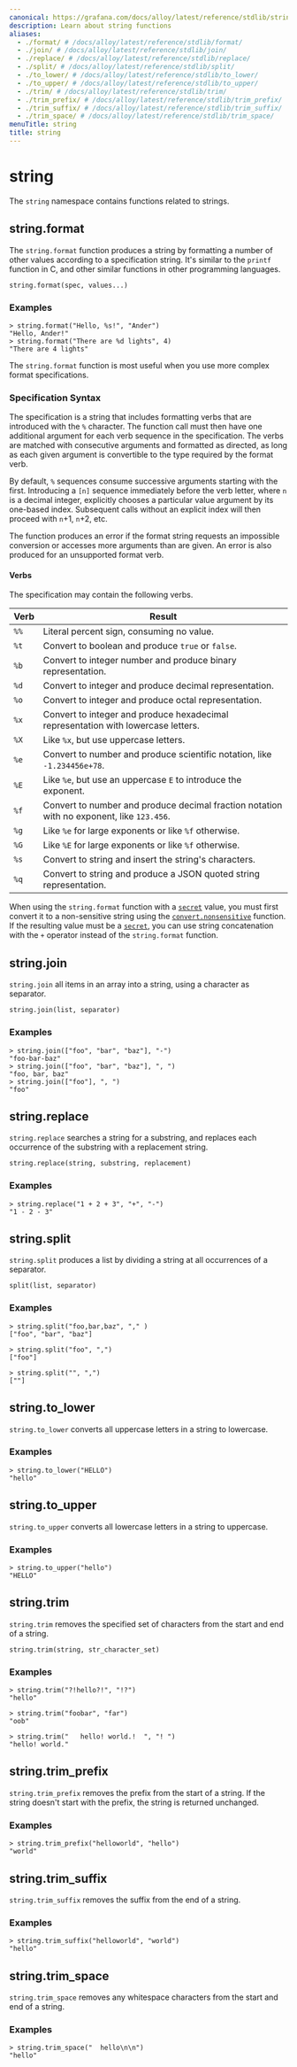 ```yaml
---
canonical: https://grafana.com/docs/alloy/latest/reference/stdlib/string/
description: Learn about string functions
aliases:
  - ./format/ # /docs/alloy/latest/reference/stdlib/format/
  - ./join/ # /docs/alloy/latest/reference/stdlib/join/
  - ./replace/ # /docs/alloy/latest/reference/stdlib/replace/
  - ./split/ # /docs/alloy/latest/reference/stdlib/split/
  - ./to_lower/ # /docs/alloy/latest/reference/stdlib/to_lower/
  - ./to_upper/ # /docs/alloy/latest/reference/stdlib/to_upper/
  - ./trim/ # /docs/alloy/latest/reference/stdlib/trim/
  - ./trim_prefix/ # /docs/alloy/latest/reference/stdlib/trim_prefix/
  - ./trim_suffix/ # /docs/alloy/latest/reference/stdlib/trim_suffix/
  - ./trim_space/ # /docs/alloy/latest/reference/stdlib/trim_space/
menuTitle: string
title: string
---
```


# string

The `string` namespace contains functions related to strings.

## string.format

The `string.format` function produces a string by formatting a number of other values according to a specification string.
It's similar to the `printf` function in C, and other similar functions in other programming languages.

```alloy
string.format(spec, values...)
```

### Examples

```alloy
> string.format("Hello, %s!", "Ander")
"Hello, Ander!"
> string.format("There are %d lights", 4)
"There are 4 lights"
```

The `string.format` function is most useful when you use more complex format specifications.

### Specification Syntax

The specification is a string that includes formatting verbs that are introduced with the `%` character.
The function call must then have one additional argument for each verb sequence in the specification.
The verbs are matched with consecutive arguments and formatted as directed, as long as each given argument is convertible to the type required by the format verb.

By default, `%` sequences consume successive arguments starting with the first.
Introducing a `[n]` sequence immediately before the verb letter, where `n` is a decimal integer, explicitly chooses a particular value argument by its one-based index.
Subsequent calls without an explicit index will then proceed with `n`+1, `n`+2, etc.

The function produces an error if the format string requests an impossible conversion or accesses more arguments than are given.
An error is also produced for an unsupported format verb.

#### Verbs

The specification may contain the following verbs.

| Verb | Result                                                                                    |
|------|-------------------------------------------------------------------------------------------|
| `%%` | Literal percent sign, consuming no value.                                                 |
| `%t` | Convert to boolean and produce `true` or `false`.                                         |
| `%b` | Convert to integer number and produce binary representation.                              |
| `%d` | Convert to integer and produce decimal representation.                                    |
| `%o` | Convert to integer and produce octal representation.                                      |
| `%x` | Convert to integer and produce hexadecimal representation with lowercase letters.         |
| `%X` | Like `%x`, but use uppercase letters.                                                     |
| `%e` | Convert to number and produce scientific notation, like `-1.234456e+78`.                  |
| `%E` | Like `%e`, but use an uppercase `E` to introduce the exponent.                            |
| `%f` | Convert to number and produce decimal fraction notation with no exponent, like `123.456`. |
| `%g` | Like `%e` for large exponents or like `%f` otherwise.                                     |
| `%G` | Like `%E` for large exponents or like `%f` otherwise.                                     |
| `%s` | Convert to string and insert the string's characters.                                     |
| `%q` | Convert to string and produce a JSON quoted string representation.                        |

When using the `string.format` function with a [`secret`][] value, you must first convert it to a non-sensitive string using the [`convert.nonsensitive`][] function.
If the resulting value must be a [`secret`][], you can use string concatenation with the `+` operator instead of the `string.format` function.

## string.join

`string.join` all items in an array into a string, using a character as separator.

```alloy
string.join(list, separator)
```

### Examples

```alloy
> string.join(["foo", "bar", "baz"], "-")
"foo-bar-baz"
> string.join(["foo", "bar", "baz"], ", ")
"foo, bar, baz"
> string.join(["foo"], ", ")
"foo"
```

## string.replace

`string.replace` searches a string for a substring, and replaces each occurrence of the substring with a replacement string.

```alloy
string.replace(string, substring, replacement)
```

### Examples

```alloy
> string.replace("1 + 2 + 3", "+", "-")
"1 - 2 - 3"
```

## string.split

`string.split` produces a list by dividing a string at all occurrences of a separator.

```alloy
split(list, separator)
```

### Examples

```alloy
> string.split("foo,bar,baz", "," )
["foo", "bar", "baz"]

> string.split("foo", ",")
["foo"]

> string.split("", ",")
[""]
```

## string.to_lower

`string.to_lower` converts all uppercase letters in a string to lowercase.

### Examples

```alloy
> string.to_lower("HELLO")
"hello"
```

## string.to_upper

`string.to_upper` converts all lowercase letters in a string to uppercase.

### Examples

```alloy
> string.to_upper("hello")
"HELLO"
```

## string.trim

`string.trim` removes the specified set of characters from the start and end of a string.

```alloy
string.trim(string, str_character_set)
```

### Examples

```alloy
> string.trim("?!hello?!", "!?")
"hello"

> string.trim("foobar", "far")
"oob"

> string.trim("   hello! world.!  ", "! ")
"hello! world."
```

## string.trim_prefix

`string.trim_prefix` removes the prefix from the start of a string.
If the string doesn't start with the prefix, the string is returned unchanged.

### Examples

```alloy
> string.trim_prefix("helloworld", "hello")
"world"
```
## string.trim_suffix

`string.trim_suffix` removes the suffix from the end of a string.

### Examples

```alloy
> string.trim_suffix("helloworld", "world")
"hello"
```

## string.trim_space

`string.trim_space` removes any whitespace characters from the start and end of a string.

### Examples

```alloy
> string.trim_space("  hello\n\n")
"hello"
```

[`secret`]: ../../../get-started/configuration-syntax/expressions/types_and_values/#secrets
[`convert.nonsensitive`]: ../convert/#nonsensitive